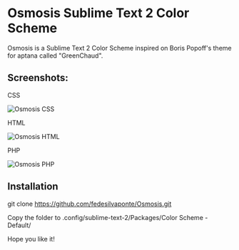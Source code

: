 # Osmosis Sublime Text 2 Color Scheme

Osmosis is a Sublime Text 2 Color Scheme inspired on Boris Popoff's theme for aptana called "GreenChaud".

## Screenshots:
CSS

![Osmosis CSS](http://static.fedesilva.com/Osmosis/osmosis-css.jpg)

HTML

![Osmosis HTML](http://static.fedesilva.com/Osmosis/osmosis-html.jpg)

PHP

![Osmosis PHP](http://static.fedesilva.com/Osmosis/osmosis-php.jpg)

## Installation

git clone https://github.com/fedesilvaponte/Osmosis.git

Copy the folder to .config/sublime-text-2/Packages/Color Scheme - Default/

Hope you like it!

